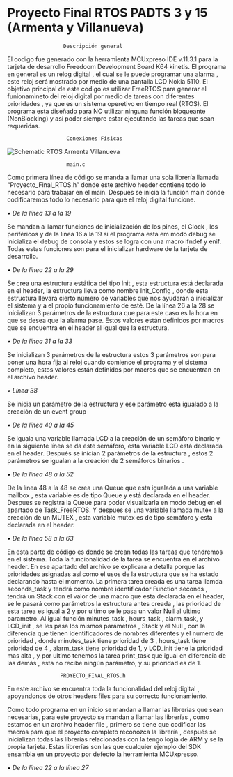# Proyecto Final RTOS PADTS 3 y 15 (Armenta y Villanueva)
                     
                     ­ Descripción general ­
El codigo fue generado con la herramienta MCUxpreso IDE v.11.3.1 para la tarjeta de desarrollo Freedoom Development Board K64 kinetis. 
El programa en general es un relog digital , el cual se le puede programar una alarma , este reloj será mostrado por medio de una pantalla LCD Nokia 5110.
El objetivo principal de este codigo es utilizar FreeRTOS para generar el funionamineto del reloj digital por medio de tareas con diferentes prioridades , ya que es un sistema operetivo en tiempo real (RTOS). El programa esta diseñado para NO utilizar ninguna función bloqueante (NonBlocking) y asi poder siempre estar ejecutando las tareas que sean requeridas.

                     ­  Conexiones Fisicas ­
                     
![Schematic RTOS Armenta   Villanueva](https://user-images.githubusercontent.com/78750676/131023909-1952f561-399b-4331-a811-ded4e411bbc6.jpg)


                     ­  main.c ­

Como primera línea de código se manda a llamar una sola librería llamada “Proyecto_Final_RTOS.h” donde este archivo header contiene todo lo necesario para trabajar en el main. 
Después se inicia la función main donde codificaremos todo lo necesario para que el reloj digital funcione. 

_•	De la línea 13 a la 19_ 

Se mandan a llamar funciones de inicialización de los pines, el Clock , los periféricos y de la línea 16 a la 19 si el programa esta em modo debug se inicializa el debug de consola y estos se logra con una macro ifndef y enif. Todas estas funciones son para el inicializar hardware de la tarjeta de desarrollo.

_•	De la línea 22 a la 29_ 

Se crea una estructura estática del tipo Init , esta estructura está declarada en el header, la estructura lleva como nombre Init_Config , donde esta estructura llevara cierto número de variables que nos ayudarán a inicializar el sistema y a el propio funcionamiento de esté. De la línea 26 a la 28 se inicializan 3 parámetros de la estructura que para este caso es la hora en que se desea que la alarma pase. Estos valores están definidos por macros que se encuentra en el header al igual que la estructura.
      
_•	De la línea 31 a la 33_ 

Se inicializan 3 parámetros de la estructura   estos 3 parámetros son para poner una hora fija al reloj cuando comience el programa y el sistema completo, estos valores están definidos por macros que se encuentran en el archivo header. 

_•	Línea 38_

Se inicia un parámetro de la estructura y ese parámetro esta igualado a la creación de un event group 

_•	De la línea  40 a la 45_

Se iguala una variable llamada LCD a la creación de  un semáforo binario y en la siguiente línea se da este semáforo, esta variable LCD está declarada en el header. Después se inician 2 parámetros de la estructura , estos 2 parámetros se igualan a la creación de 2 semáforos binarios . 

_•	De la línea 48 a la 52_ 

De la línea 48 a la 48 se crea una Queue que esta igualada a una variable mailbox , esta variable  es de tipo Queue y está declarada en el header. Despues se registra la Queue para poder visualizarla en modo debug en el apartado de Task_FreeRTOS.  Y despues se una variable llamada mutex a la creación de un MUTEX , esta variable mutex es de tipo semáforo y esta declarada en el header. 

_•	De la línea 58 a la 63_

En esta parte de código es donde se crean todas las tareas que tendremos en el sistema. Toda la funcionalidad de la tarea se encuentra en el archivo header. En ese apartado del archivo se explicara a detalla porque las prioridades asignadas así como el usos de la estructura que se ha estado declarando hasta el momento. 
La primera tarea creada es una tarea llamda seconds_task y tendrá como nombre identificador Function seconds , tendrá un Stack con el valor de una macro que esta declarada en el header, se le pasará como parámetros la estructura antes creada , las prioridad de esta tarea es igual a 2 y por ultimo se le pasa un valor Null al ultimo parametro.   Al igual función minutes_task , hours_task , alarm_task, y LCD_init , se les pasa los mismos parámetros , Stack y el Null , con la diferencia que tienen identificadores de nombres diferentes y el numero de prioridad , donde minutes_task tiene prioridad de 3 , hours_task tiene prioridad de 4 , alarm_task tiene prioridad de 1, y LCD_init tiene la prioridad mas alta , y por ultimo tenemos la tarea print_task que igual en diferencia de las demás , esta no recibe ningún parámetro, y su prioridad es de 1. 
    
   




                     ­PROYECTO_FINAL_RTOS.h ­
                     
En este archivo se encuentra toda la funcionalidad del reloj digital , apoyandonos de otros headers files para su correcto funcionamiento. 

Como todo programa en un inicio se mandan a llamar las librerías que sean necesarias, para este proyecto se mandan a llamar las librerías  , como estamos en un archivo header file , primero se tiene que codificar las macros para que el proyecto completo reconozca la librería , después se inicializan todas las librerías relacionadas con la tengo logia de ARM y se la propia tarjeta. Estas librerías son las que cualquier ejemplo del SDK ensambla en un proyecto por defecto la herramienta MCUxpresso.   

•	_De la línea 22 a la línea 27_ 





                   
 
 
